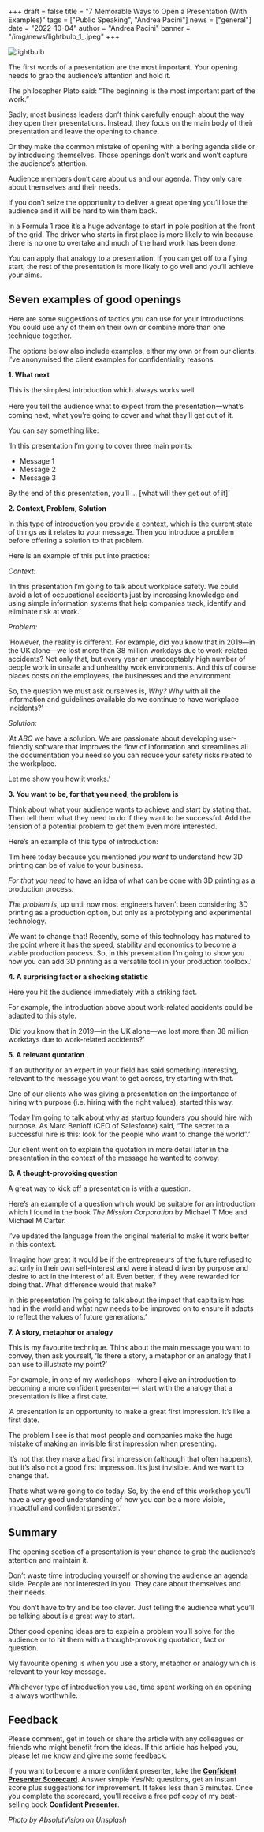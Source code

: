 +++
draft = false
title = "7 Memorable Ways to Open a Presentation (With Examples)"
tags = ["Public Speaking", "Andrea Pacini"]
news = ["general"]
date = "2022-10-04"
author = "Andrea Pacini"
banner = "/img/news/lightbulb_1_.jpeg"
+++
<!--StartFragment-->

![lightbulb](/img/news/lightbulb_16-9.jpeg)

The first words of a presentation are the most important. Your opening needs to grab the audience’s attention and hold it.

The philosopher Plato said: “The beginning is the most important part of the work.”

Sadly, most business leaders don’t think carefully enough about the way they open their presentations. Instead, they focus on the main body of their presentation and leave the opening to chance.

Or they make the common mistake of opening with a boring agenda slide or by introducing themselves. Those openings don’t work and won’t capture the audience’s attention.

Audience members don’t care about us and our agenda. They only care about themselves and their needs. 

If you don’t seize the opportunity to deliver a great opening you’ll lose the audience and it will be hard to win them back.

In a Formula 1 race it’s a huge advantage to start in pole position at the front of the grid. The driver who starts in first place is more likely to win because there is no one to overtake and much of the hard work has been done.

You can apply that analogy to a presentation. If you can get off to a flying start, the rest of the presentation is more likely to go well and you’ll achieve your aims.

## Seven examples of good openings 

Here are some suggestions of tactics you can use for your introductions. You could use any of them on their own or combine more than one technique together.

The options below also include examples, either my own or from our clients. I’ve anonymised the client examples for confidentiality reasons. 

**1. What next** 

This is the simplest introduction which always works well. 

Here you tell the audience what to expect from the presentation一what’s coming next, what you’re going to cover and what they’ll get out of it.

You can say something like:

‘In this presentation I’m going to cover three main points: 

* Message 1
* Message 2 
* Message 3

By the end of this presentation, you’ll ... \[what will they get out of it]’

**2. Context, Problem, Solution**

In this type of introduction you provide a context, which is the current state of things as it relates to your message. Then you introduce a problem before offering a solution to that problem.

Here is an example of this put into practice:

*Context:* 

‘In this presentation I’m going to talk about workplace safety. We could avoid a lot of occupational accidents just by increasing knowledge and using simple information systems that help companies track, identify and eliminate risk at work.’

*Problem:* 

‘However, the reality is different. For example, did you know that in 2019—in the UK alone—we lost more than 38 million workdays due to work-related accidents? Not only that, but every year an unacceptably high number of people work in unsafe and unhealthy work environments. And this of course places costs on the employees, the businesses and the environment.

So, the question we must ask ourselves is, *Why?* Why with all the information and guidelines available do we continue to have workplace incidents?’

*Solution:*

‘At *ABC* we have a solution. We are passionate about developing user-friendly software that improves the flow of information and streamlines all the documentation you need so you can reduce your safety risks related to the workplace. 

Let me show you how it works.’

**3. You want to be, for that you need, the problem is**

Think about what your audience wants to achieve and start by stating that. Then tell them what they need to do if they want to be successful. Add the tension of a potential problem to get them even more interested.

Here’s an example of this type of introduction:

‘I’m here today because you mentioned *you want* to understand how 3D printing can be of value to your business. 

*For that you need* to have an idea of what can be done with 3D printing as a production process. 

*The problem is*, up until now most engineers haven’t been considering 3D printing as a production option, but only as a prototyping and experimental technology.

We want to change that! Recently, some of this technology has matured to the point where it has the speed, stability and economics to become a viable production process. So, in this presentation I’m going to show you how you can add 3D printing as a versatile tool in your production toolbox.’

**4. A surprising fact or a shocking statistic** 

Here you hit the audience immediately with a striking fact.

For example, the introduction above about work-related accidents could be adapted to this style.

‘Did you know that in 2019—in the UK alone—we lost more than 38 million workdays due to work-related accidents?’

**5. A relevant quotation** 

If an authority or an expert in your field has said something interesting, relevant to the message you want to get across, try starting with that.

One of our clients who was giving a presentation on the importance of hiring with purpose (i.e. hiring with the right values), started this way.

‘Today I’m going to talk about why as startup founders you should hire with purpose. As Marc Benioff (CEO of Salesforce) said, “The secret to a successful hire is this: look for the people who want to change the world”.’

Our client went on to explain the quotation in more detail later in the presentation in the context of the message he wanted to convey. 

**6. A thought-provoking question** 

A great way to kick off a presentation is with a question. 

Here’s an example of a question which would be suitable for an introduction which I found in the book *The Mission Corporation* by Michael T Moe and Michael M Carter.

I’ve updated the language from the original material to make it work better in this context.

‘Imagine how great it would be if the entrepreneurs of the future refused to act only in their own self-interest and were instead driven by purpose and desire to act in the interest of all. Even better, if they were rewarded for doing that. What difference would that make?

In this presentation I’m going to talk about the impact that capitalism has had in the world and what now needs to be improved on to ensure it adapts to reflect the values of future generations.’ 

**7. A story, metaphor or analogy**  

This is my favourite technique. Think about the main message you want to convey, then ask yourself, ‘Is there a story, a metaphor or an analogy that I can use to illustrate my point?’

For example, in one of my workshops—where I give an introduction to becoming a more confident presenter—I start with the analogy that a presentation is like a first date.

‘A presentation is an opportunity to make a great first impression. It’s like a first date. 

The problem I see is that most people and companies make the huge mistake of making an invisible first impression when presenting.

It’s not that they make a bad first impression (although that often happens), but it’s also not a good first impression. It’s just invisible. And we want to change that. 

That’s what we’re going to do today. So, by the end of this workshop you’ll have a very good understanding of how you can be a more visible, impactful and confident presenter.’

## Summary

The opening section of a presentation is your chance to grab the audience’s attention and maintain it.

Don’t waste time introducing yourself or showing the audience an agenda slide. People are not interested in you. They care about themselves and their needs.

You don’t have to try and be too clever. Just telling the audience what you’ll be talking about is a great way to start.

Other good opening ideas are to explain a problem you’ll solve for the audience or to hit them with a thought-provoking quotation, fact or question.

My favourite opening is when you use a story, metaphor or analogy which is relevant to your key message.

Whichever type of introduction you use, time spent working on an opening is always worthwhile.

## Feedback

Please comment, get in touch or share the article with any colleagues or friends who might benefit from the ideas. If this article has helped you, please let me know and give me some feedback.

If you want to become a more confident presenter, take the **[Confident Presenter Scorecard](https://presentationscorecard.scoreapp.com/)**. Answer simple Yes/No questions, get an instant score plus suggestions for improvement. It takes less than 3 minutes. Once you complete the scorecard, you’ll receive a free pdf copy of my best-selling book **Confident Presenter**.

*Photo by AbsolutVision on Unsplash*

<!--EndFragment-->